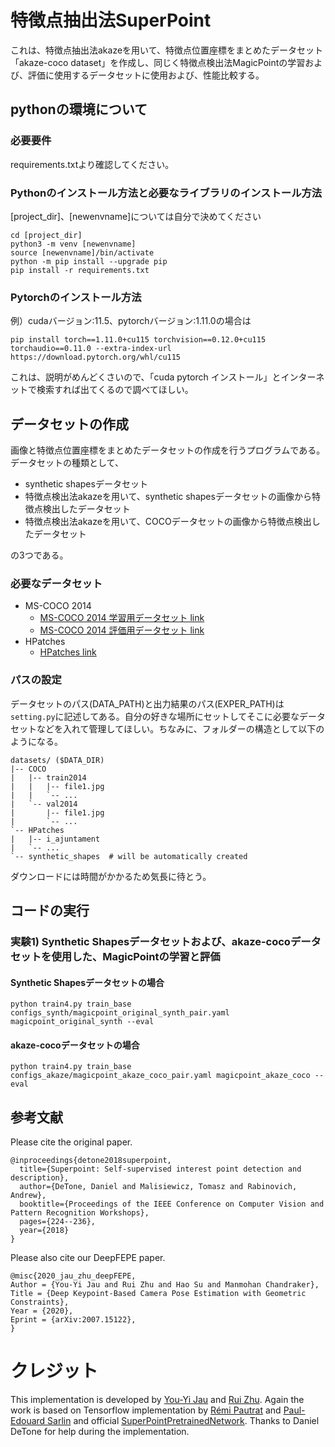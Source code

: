 # 特徴点抽出法SuperPoint
これは、特徴点抽出法akazeを用いて、特徴点位置座標をまとめたデータセット「akaze-coco dataset」を作成し、同じく特徴点検出法MagicPointの学習および、評価に使用するデータセットに使用および、性能比較する。

## pythonの環境について
### 必要要件
requirements.txtより確認してください。

### Pythonのインストール方法と必要なライブラリのインストール方法

[project_dir]、[newenvname]については自分で決めてください

```
cd [project_dir]
python3 -m venv [newenvname]
source [newenvname]/bin/activate
python -m pip install --upgrade pip
pip install -r requirements.txt
```

### Pytorchのインストール方法

例）cudaバージョン:11.5、pytorchバージョン:1.11.0の場合は
```
pip install torch==1.11.0+cu115 torchvision==0.12.0+cu115 torchaudio==0.11.0 --extra-index-url https://download.pytorch.org/whl/cu115
```

これは、説明がめんどくさいので、「cuda pytorch インストール」とインターネットで検索すれば出てくるので調べてほしい。

## データセットの作成　　
画像と特徴点位置座標をまとめたデータセットの作成を行うプログラムである。データセットの種類として、  
- synthetic shapesデータセット
- 特徴点検出法akazeを用いて、synthetic shapesデータセットの画像から特徴点検出したデータセット
- 特徴点検出法akazeを用いて、COCOデータセットの画像から特徴点検出したデータセット

の3つである。

### 必要なデータセット
- MS-COCO 2014 
    - [MS-COCO 2014 学習用データセット link](http://images.cocodataset.org/zips/train2014.zip)
    - [MS-COCO 2014 評価用データセット link](http://images.cocodataset.org/zips/val2014.zip)
- HPatches
    - [HPatches link](http://icvl.ee.ic.ac.uk/vbalnt/hpatches/hpatches-sequences-release.tar.gz)

### パスの設定
データセットのパス(DATA_PATH)と出力結果のパス(EXPER_PATH)は`setting.py`に記述してある。自分の好きな場所にセットしてそこに必要なデータセットなどを入れて管理してほしい。ちなみに、フォルダーの構造として以下のようになる。
```
datasets/ ($DATA_DIR)
|-- COCO
|   |-- train2014
|   |   |-- file1.jpg
|   |   `-- ...
|   `-- val2014
|       |-- file1.jpg
|       `-- ...
`-- HPatches
|   |-- i_ajuntament
|   `-- ...
`-- synthetic_shapes  # will be automatically created
```

ダウンロードには時間がかかるため気長に待とう。

## コードの実行

### 実験1) Synthetic Shapesデータセットおよび、akaze-cocoデータセットを使用した、MagicPointの学習と評価

#### Synthetic Shapesデータセットの場合
```
python train4.py train_base configs_synth/magicpoint_original_synth_pair.yaml magicpoint_original_synth --eval
```

#### akaze-cocoデータセットの場合
```
python train4.py train_base configs_akaze/magicpoint_akaze_coco_pair.yaml magicpoint_akaze_coco --eval
```

## 参考文献
Please cite the original paper.
```
@inproceedings{detone2018superpoint,
  title={Superpoint: Self-supervised interest point detection and description},
  author={DeTone, Daniel and Malisiewicz, Tomasz and Rabinovich, Andrew},
  booktitle={Proceedings of the IEEE Conference on Computer Vision and Pattern Recognition Workshops},
  pages={224--236},
  year={2018}
}
```

Please also cite our DeepFEPE paper.
```
@misc{2020_jau_zhu_deepFEPE,
Author = {You-Yi Jau and Rui Zhu and Hao Su and Manmohan Chandraker},
Title = {Deep Keypoint-Based Camera Pose Estimation with Geometric Constraints},
Year = {2020},
Eprint = {arXiv:2007.15122},
}
```

# クレジット
This implementation is developed by [You-Yi Jau](https://github.com/eric-yyjau) and [Rui Zhu](https://github.com/Jerrypiglet).
Again the work is based on Tensorflow implementation by [Rémi Pautrat](https://github.com/rpautrat) and [Paul-Edouard Sarlin](https://github.com/Skydes) and official [SuperPointPretrainedNetwork](https://github.com/MagicLeapResearch/SuperPointPretrainedNetwork).
Thanks to Daniel DeTone for help during the implementation.
